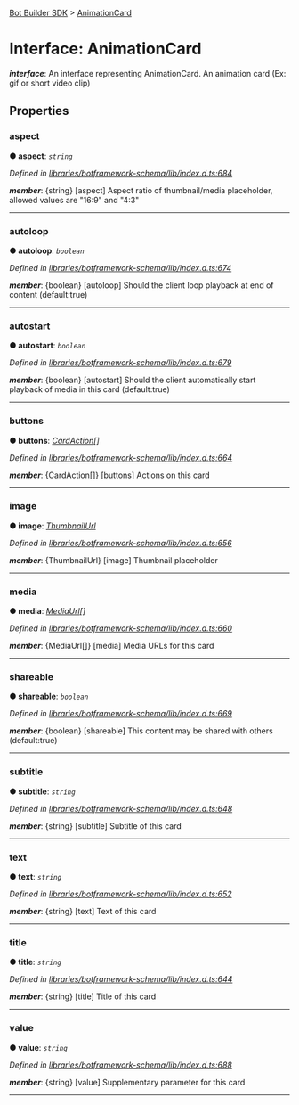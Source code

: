 [Bot Builder SDK](../README.md) > [AnimationCard](../interfaces/botbuilder.animationcard.md)



# Interface: AnimationCard

*__interface__*: An interface representing AnimationCard. An animation card (Ex: gif or short video clip)



## Properties
<a id="aspect"></a>

###  aspect

**●  aspect**:  *`string`* 

*Defined in [libraries/botframework-schema/lib/index.d.ts:684](https://github.com/Microsoft/botbuilder-js/blob/8495ddc/libraries/botframework-schema/lib/index.d.ts#L684)*


*__member__*: {string} [aspect] Aspect ratio of thumbnail/media placeholder, allowed values are "16:9" and "4:3"





___

<a id="autoloop"></a>

###  autoloop

**●  autoloop**:  *`boolean`* 

*Defined in [libraries/botframework-schema/lib/index.d.ts:674](https://github.com/Microsoft/botbuilder-js/blob/8495ddc/libraries/botframework-schema/lib/index.d.ts#L674)*


*__member__*: {boolean} [autoloop] Should the client loop playback at end of content (default:true)





___

<a id="autostart"></a>

###  autostart

**●  autostart**:  *`boolean`* 

*Defined in [libraries/botframework-schema/lib/index.d.ts:679](https://github.com/Microsoft/botbuilder-js/blob/8495ddc/libraries/botframework-schema/lib/index.d.ts#L679)*


*__member__*: {boolean} [autostart] Should the client automatically start playback of media in this card (default:true)





___

<a id="buttons"></a>

###  buttons

**●  buttons**:  *[CardAction](botbuilder.cardaction.md)[]* 

*Defined in [libraries/botframework-schema/lib/index.d.ts:664](https://github.com/Microsoft/botbuilder-js/blob/8495ddc/libraries/botframework-schema/lib/index.d.ts#L664)*


*__member__*: {CardAction[]} [buttons] Actions on this card





___

<a id="image"></a>

###  image

**●  image**:  *[ThumbnailUrl](botbuilder.thumbnailurl.md)* 

*Defined in [libraries/botframework-schema/lib/index.d.ts:656](https://github.com/Microsoft/botbuilder-js/blob/8495ddc/libraries/botframework-schema/lib/index.d.ts#L656)*


*__member__*: {ThumbnailUrl} [image] Thumbnail placeholder





___

<a id="media"></a>

###  media

**●  media**:  *[MediaUrl](botbuilder.mediaurl.md)[]* 

*Defined in [libraries/botframework-schema/lib/index.d.ts:660](https://github.com/Microsoft/botbuilder-js/blob/8495ddc/libraries/botframework-schema/lib/index.d.ts#L660)*


*__member__*: {MediaUrl[]} [media] Media URLs for this card





___

<a id="shareable"></a>

###  shareable

**●  shareable**:  *`boolean`* 

*Defined in [libraries/botframework-schema/lib/index.d.ts:669](https://github.com/Microsoft/botbuilder-js/blob/8495ddc/libraries/botframework-schema/lib/index.d.ts#L669)*


*__member__*: {boolean} [shareable] This content may be shared with others (default:true)





___

<a id="subtitle"></a>

###  subtitle

**●  subtitle**:  *`string`* 

*Defined in [libraries/botframework-schema/lib/index.d.ts:648](https://github.com/Microsoft/botbuilder-js/blob/8495ddc/libraries/botframework-schema/lib/index.d.ts#L648)*


*__member__*: {string} [subtitle] Subtitle of this card





___

<a id="text"></a>

###  text

**●  text**:  *`string`* 

*Defined in [libraries/botframework-schema/lib/index.d.ts:652](https://github.com/Microsoft/botbuilder-js/blob/8495ddc/libraries/botframework-schema/lib/index.d.ts#L652)*


*__member__*: {string} [text] Text of this card





___

<a id="title"></a>

###  title

**●  title**:  *`string`* 

*Defined in [libraries/botframework-schema/lib/index.d.ts:644](https://github.com/Microsoft/botbuilder-js/blob/8495ddc/libraries/botframework-schema/lib/index.d.ts#L644)*


*__member__*: {string} [title] Title of this card





___

<a id="value"></a>

###  value

**●  value**:  *`string`* 

*Defined in [libraries/botframework-schema/lib/index.d.ts:688](https://github.com/Microsoft/botbuilder-js/blob/8495ddc/libraries/botframework-schema/lib/index.d.ts#L688)*


*__member__*: {string} [value] Supplementary parameter for this card





___


